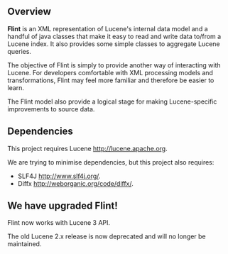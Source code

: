 ## Overview ##

**Flint** is an XML representation of Lucene's internal data model and a handful of java classes that make it easy to read and write data to/from a Lucene index. It also provides some simple classes to aggregate Lucene queries.

The objective of Flint is simply to provide another way of interacting with Lucene. For developers comfortable with XML processing models and transformations, Flint may feel more familiar and therefore be easier to learn.

The Flint model also provide a logical stage for making Lucene-specific improvements to source data.

## Dependencies ##

This project requires Lucene http://lucene.apache.org.

We are trying to minimise dependencies, but this project also requires:
  * SLF4J http://www.slf4j.org/.
  * Diffx http://weborganic.org/code/diffx/.

## We have upgraded Flint! ##

Flint now works with Lucene 3 API.

The old Lucene 2.x release is now deprecated and will no longer be maintained.

